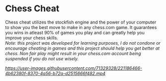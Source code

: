 <h1>Chess Cheat</h1>
<p>Chess cheat utilizes the stockfish engine and the power of your computer to show you the best move to make in any chess.com game. It guarantees you wins in atleast 90% of games you play and can greatly help you improve your chess skills.<br>
<i>Note: this project was developed for learning purposes, I do not condone or encourage cheating in games and this project should help you get better at chess. Non fair play might result in your chess.com account being suspended if you do not use wisely. </>
<br>


https://user-images.githubusercontent.com/71329328/221186466-4b62380f-8370-4a56-b72a-d2515666f482.mp4

